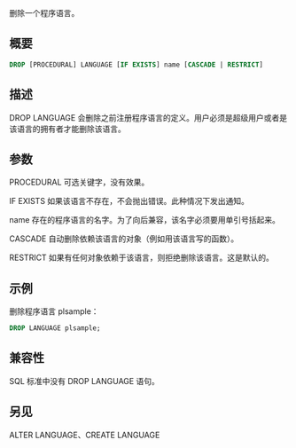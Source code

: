 删除一个程序语言。

## 概要

```sql
DROP [PROCEDURAL] LANGUAGE [IF EXISTS] name [CASCADE | RESTRICT]
```

## 描述

DROP LANGUAGE 会删除之前注册程序语言的定义。用户必须是超级用户或者是该语言的拥有者才能删除该语言。

## 参数

PROCEDURAL
可选关键字，没有效果。

IF EXISTS
如果该语言不存在，不会抛出错误。此种情况下发出通知。

name
存在的程序语言的名字。为了向后兼容，该名字必须要用单引号括起来。

CASCADE
自动删除依赖该语言的对象（例如用该语言写的函数）。

RESTRICT
如果有任何对象依赖于该语言，则拒绝删除该语言。这是默认的。

## 示例
删除程序语言 plsample：

```sql
DROP LANGUAGE plsample;
```

## 兼容性
SQL 标准中没有 DROP LANGUAGE 语句。

## 另见
ALTER LANGUAGE、CREATE LANGUAGE
